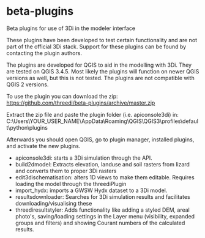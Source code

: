 # beta-plugins
Beta plugins for use of 3Di in the modeler interface

These plugins have been developed to test certain functionality and are not part of the official 3Di stack. Support for these plugins can be found by contacting the plugin authors. 

The plugins are developed for QGIS to aid in the modelling with 3Di. They are tested on QGIS 3.4.5. Most likely the plugins will function on newer QGIS versions as well, but this is not tested. The plugins are not compatible with QGIS 2 versions. 

To use the plugin you can download the zip:
https://github.com/threedi/beta-plugins/archive/master.zip

Extract the zip file and paste the plugin folder (i.e. apiconsole3di) in:
C:\Users\YOUR_USER_NAME\AppData\Roaming\QGIS\QGIS3\profiles\default\python\plugins

Afterwards you should open QGIS, go to plugin manager, installed plugins, and activate the new plugins.

- apiconsole3di: starts a 3Di simulation through the API.
- build2dmodel: Extracts elevation, landuse and soil rasters from lizard and converts them to proper 3Di rasters
- edit3dischematisation: alters 1D views to make them editable. Requires loading the model through the threediPlugin
- import_hydx: imports a GWSW Hydx dataset to a 3Di model.
- resultsdownloader: Searches for 3Di simulation results and facilitates downloading/visualising these
- threediresultstyler: Adds functionality like adding a styled DEM, areal photo's, saving/loading settings in the Layer menu (visibility, expanded groups and filters) and showing Courant numbers of the calculated results.
